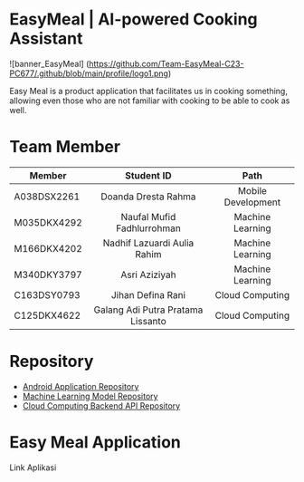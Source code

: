 # EasyMeal | AI-powered Cooking Assistant
![banner_EasyMeal] (https://github.com/Team-EasyMeal-C23-PC677/.github/blob/main/profile/logo1.png)

Easy Meal is a product application that facilitates us in cooking something, allowing even those who are not familiar with cooking to be able to cook as well.

# Team Member
| Member | Student ID | Path |
| ----------- | :---------: | :----------: |
| A038DSX2261 | Doanda Dresta Rahma	 | Mobile Development |
| M035DKX4292 | Naufal Mufid Fadhlurrohman	 | Machine Learning |
| M166DKX4202 | Nadhif Lazuardi Aulia Rahim | Machine Learning |
| M340DKY3797 | Asri Aziziyah | Machine Learning |
| C163DSY0793 | Jihan Defina Rani | Cloud Computing |
| C125DKX4622 | Galang Adi Putra Pratama Lissanto | Cloud Computing |

# Repository
- [Android Application Repository](https://github.com/Team-EasyMeal-C23-PC677/EasyMeal-Mobile)
- [Machine Learning Model Repository](https://github.com/Team-EasyMeal-C23-PC677/EasyMeal-ML)
- [Cloud Computing Backend API Repository](https://github.com/Team-EasyMeal-C23-PC677/EasyMeal_CC)


# Easy Meal Application 
Link Aplikasi


<!--

**Here are some ideas to get you started:**

🙋‍♀️ A short introduction - what is your organization all about?
🌈 Contribution guidelines - how can the community get involved?
👩‍💻 Useful resources - where can the community find your docs? Is there anything else the community should know?
🍿 Fun facts - what does your team eat for breakfast?
🧙 Remember, you can do mighty things with the power of [Markdown](https://docs.github.com/github/writing-on-github/getting-started-with-writing-and-formatting-on-github/basic-writing-and-formatting-syntax)
-->
